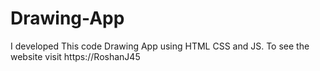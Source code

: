 # Drawing-App
I developed This code Drawing App using HTML CSS and JS. To see the website visit https://RoshanJ45
